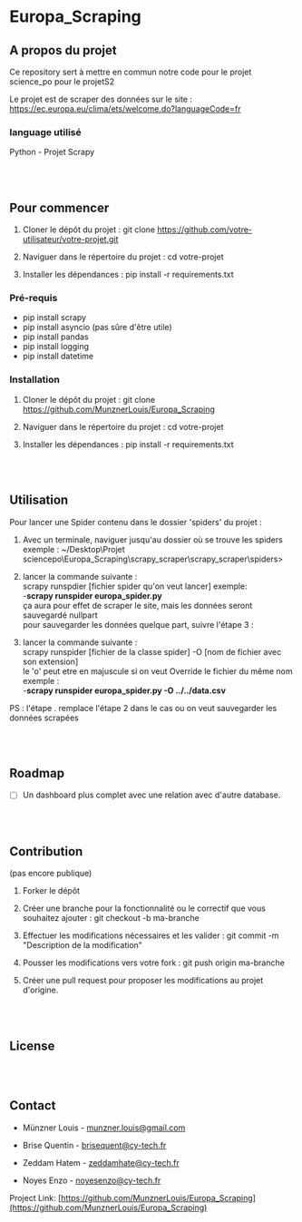 # Europa_Scraping


## A propos du projet

Ce repository sert à mettre en commun notre code pour le projet science_po pour le projetS2

Le projet est de scraper des données sur le site : https://ec.europa.eu/clima/ets/welcome.do?languageCode=fr


### language utilisé

Python - Projet Scrapy


<br><br>
<!-- GETTING STARTED -->
## Pour commencer

1. Cloner le dépôt du projet : git clone https://github.com/votre-utilisateur/votre-projet.git

2. Naviguer dans le répertoire du projet : cd votre-projet

3. Installer les dépendances : pip install -r requirements.txt


### Pré-requis

- pip install scrapy 
- pip install asyncio (pas sûre d'être utile)
- pip install pandas
- pip install logging
- pip install datetime

### Installation

1. Cloner le dépôt du projet : git clone https://github.com/MunznerLouis/Europa_Scraping

2. Naviguer dans le répertoire du projet : cd votre-projet

3. Installer les dépendances : pip install -r requirements.txt


<br><br>
<!-- USAGE EXAMPLES -->
## Utilisation

Pour lancer une Spider contenu dans le dossier 'spiders' du projet :  
  
1. Avec un terminale, naviguer jusqu'au dossier où se trouve les spiders  
exemple :  ~/Desktop\Projet sciencepo\Europa_Scraping\scrapy_scraper\scrapy_scraper\spiders>  
  
2. lancer la commande suivante :  
scrapy runspdier [fichier spider qu'on veut lancer] exemple:  
-**scrapy runspider europa_spider.py**  
ça aura pour effet de scraper le site, mais les données seront sauvegardé nullpart  
pour sauvegarder les données quelque part, suivre l'étape 3 : 

3. lancer la commande suivante :   
scrapy runspider [fichier de la classe spider] -O [nom de fichier avec son extension]  
le 'o' peut etre en majuscule si on veut Override le fichier du même nom  
exemple :  
-**scrapy runspider europa_spider.py -O ../../data.csv**    
  
PS : l'étape . remplace l'étape 2 dans le cas ou on veut sauvegarder les données scrapées  



<br><br>
<!-- ROADMAP -->
## Roadmap

- [ ] Un dashboard plus complet avec une relation avec d'autre database.



<br><br>
<!-- CONTRIBUTING -->
## Contribution
(pas encore publique)

1. Forker le dépôt

2. Créer une branche pour la fonctionnalité ou le correctif que vous souhaitez ajouter : git checkout -b ma-branche
 
3. Effectuer les modifications nécessaires et les valider : git commit -m "Description de la modification"

4. Pousser les modifications vers votre fork : git push origin ma-branche

5. Créer une pull request pour proposer les modifications au projet d'origine.



<br><br>
<!-- LICENSE -->
## License



<br><br>
<!-- CONTACT -->
## Contact

- Münzner Louis - munzner.louis@gmail.com 

- Brise Quentin - brisequent@cy-tech.fr 

- Zeddam Hatem - zeddamhate@cy-tech.fr  

- Noyes Enzo - noyesenzo@cy-tech.fr  

Project Link: [https://github.com/MunznerLouis/Europa_Scraping](https://github.com/MunznerLouis/Europa_Scraping)



